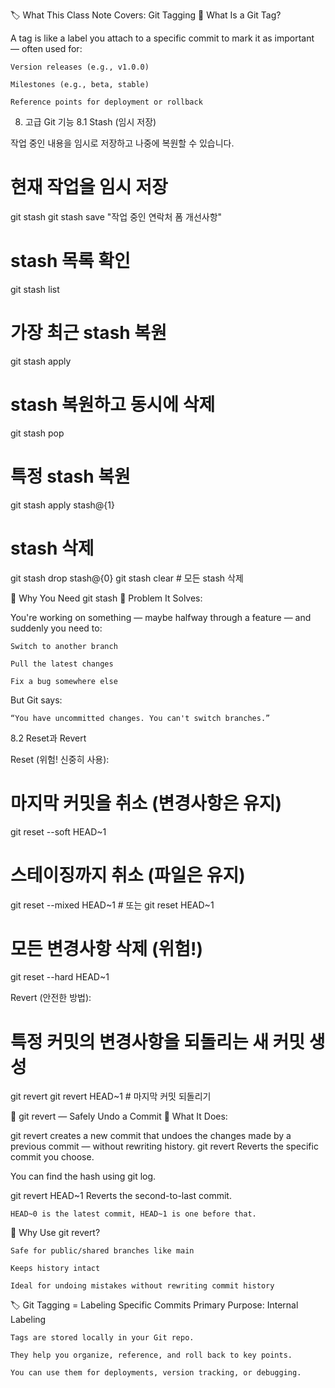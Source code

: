 🏷️ What This Class Note Covers: Git Tagging
🧠 What Is a Git Tag?

A tag is like a label you attach to a specific commit to mark it as important — often used for:

    Version releases (e.g., v1.0.0)

    Milestones (e.g., beta, stable)

    Reference points for deployment or rollback





8. 고급 Git 기능
8.1 Stash (임시 저장)

작업 중인 내용을 임시로 저장하고 나중에 복원할 수 있습니다.

# 현재 작업을 임시 저장
git stash
git stash save "작업 중인 연락처 폼 개선사항"

# stash 목록 확인
git stash list

# 가장 최근 stash 복원
git stash apply

# stash 복원하고 동시에 삭제
git stash pop

# 특정 stash 복원
git stash apply stash@{1}

# stash 삭제
git stash drop stash@{0}
git stash clear  # 모든 stash 삭제


🧳 Why You Need git stash
🧠 Problem It Solves:

You're working on something — maybe halfway through a feature — and suddenly you need to:

    Switch to another branch

    Pull the latest changes

    Fix a bug somewhere else

But Git says:

    “You have uncommitted changes. You can't switch branches.”

8.2 Reset과 Revert

Reset (위험! 신중히 사용):

# 마지막 커밋을 취소 (변경사항은 유지)
git reset --soft HEAD~1

# 스테이징까지 취소 (파일은 유지)
git reset --mixed HEAD~1  # 또는 git reset HEAD~1

# 모든 변경사항 삭제 (위험!)
git reset --hard HEAD~1

Revert (안전한 방법):

# 특정 커밋의 변경사항을 되돌리는 새 커밋 생성
git revert <commit-hash>
git revert HEAD~1  # 마지막 커밋 되돌리기

🔁 git revert — Safely Undo a Commit
🧠 What It Does:

git revert creates a new commit that undoes the changes made by a previous commit — without rewriting history.
git revert <commit-hash>
Reverts the specific commit you choose.

You can find the hash using git log.

git revert HEAD~1
    Reverts the second-to-last commit.

    HEAD~0 is the latest commit, HEAD~1 is one before that.

🧭 Why Use git revert?

    Safe for public/shared branches like main

    Keeps history intact

    Ideal for undoing mistakes without rewriting commit history


🏷️ Git Tagging = Labeling Specific Commits
    Primary Purpose: Internal Labeling

    Tags are stored locally in your Git repo.

    They help you organize, reference, and roll back to key points.

    You can use them for deployments, version tracking, or debugging.